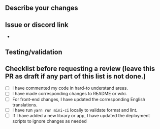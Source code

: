 ## Describe your changes

<!--- Provide a general summary of your changes -->

## Issue or discord link

- <!--- link relevant issues to this PR, or provide a link to a discord message/thread -->

## Testing/validation

<!--- Add screenshots if possible -->

## Checklist before requesting a review (leave this PR as draft if any part of this list is not done.)

- [ ] I have commented my code in hard-to understand areas.
- [ ] I have made corresponding changes to README or wiki.
- [ ] For front-end changes, I have updated the corresponding English translations.
- [ ] I have run `yarn run mini-ci` locally to validate format and lint.
- [ ] If I have added a new library or app, I have updated the deployment scripts to ignore changes as needed
